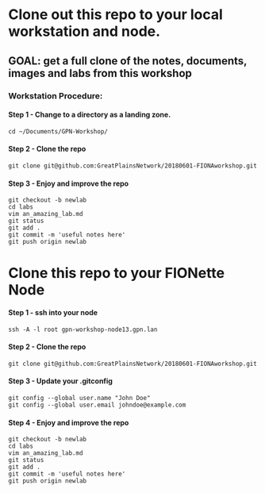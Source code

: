 # Clone out this repo to your local workstation and node.

##  GOAL: get a full clone of the notes, documents, images and labs from this workshop

### Workstation Procedure:

#### Step 1 - Change to a directory as a landing zone.
```
cd ~/Documents/GPN-Workshop/
```
#### Step 2 - Clone the repo
```
git clone git@github.com:GreatPlainsNetwork/20180601-FIONAworkshop.git
```
#### Step 3 - Enjoy and improve the repo
```
git checkout -b newlab
cd labs
vim an_amazing_lab.md
git status
git add .
git commit -m 'useful notes here'
git push origin newlab
```


# Clone this repo to your FIONette Node

#### Step 1 - ssh into your node
```
ssh -A -l root gpn-workshop-node13.gpn.lan
```

#### Step 2 - Clone the repo
```
git clone git@github.com:GreatPlainsNetwork/20180601-FIONAworkshop.git
```

#### Step 3 - Update your .gitconfig
```
git config --global user.name "John Doe"
git config --global user.email johndoe@example.com
```

#### Step 4 - Enjoy and improve the repo
```
git checkout -b newlab
cd labs
vim an_amazing_lab.md
git status
git add .
git commit -m 'useful notes here'
git push origin newlab
```

